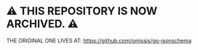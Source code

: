 # :warning: THIS REPOSITORY IS NOW ARCHIVED. :warning:

THE ORIGINAL ONE LIVES AT: https://github.com/omissis/go-jsonschema
